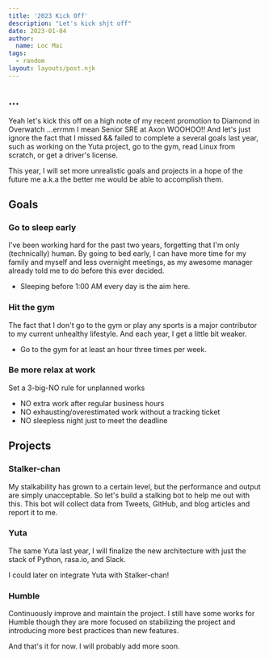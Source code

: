 ```yaml
---
title: '2023 Kick Off'
description: "Let's kick shjt off"
date: 2023-01-04
author:
  name: Loc Mai
tags:
  - random
layout: layouts/post.njk
---
```


## ...

Yeah let's kick this off on a high note of my recent promotion to Diamond in Overwatch ...errmm I mean Senior SRE at Axon WOOHOO!! And let's just ignore the fact that I missed && failed to complete a several goals last year, such as working on the Yuta project, go to the gym, read Linux from scratch, or get a driver's license.

This year, I will set more unrealistic goals and projects in a hope of the future me a.k.a the better me would be able to accomplish them. 

## Goals

### Go to sleep early

I've been working hard for the past two years, forgetting that I'm only (technically) human. By going to bed early, I can have more time for my family and myself and less overnight meetings, as my awesome manager already told me to do before this ever decided.

- Sleeping before 1:00 AM every day is the aim here.

### Hit the gym

The fact that I don't go to the gym or play any sports is a major contributor to my current unhealthy lifestyle. And each year, I get a little bit weaker.

- Go to the gym for at least an hour three times per week.


### Be more relax at work

Set a 3-big-NO rule for unplanned works
- NO extra work after regular business hours
- NO exhausting/overestimated work without a tracking ticket
- NO sleepless night just to meet the deadline

## Projects

### Stalker-chan

My stalkability has grown to a certain level, but the performance and output are simply unacceptable. So let's build a stalking bot to help me out with this. This bot will collect data from Tweets, GitHub, and blog articles and report it to me.

### Yuta

The same Yuta last year, I will finalize the new architecture with just the stack of Python, rasa.io, and Slack.

I could later on integrate Yuta with Stalker-chan!

### Humble

Continuously improve and maintain the project. I still have some works for Humble though they are more focused on stabilizing the project and introducing more best practices than new features.


And that's it for now. I will probably add more soon.